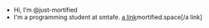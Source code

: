 - Hi, I’m @just-mortified
- I'm a programming student at smtafe.
[a link](https://mortified.space.com)mortified.space[/a link]

